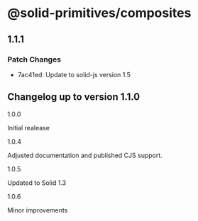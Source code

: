 # @solid-primitives/composites

## 1.1.1

### Patch Changes

- 7ac41ed: Update to solid-js version 1.5

## Changelog up to version 1.1.0

1.0.0

Initial realease

1.0.4

Adjusted documentation and published CJS support.

1.0.5

Updated to Solid 1.3

1.0.6

Minor improvements
